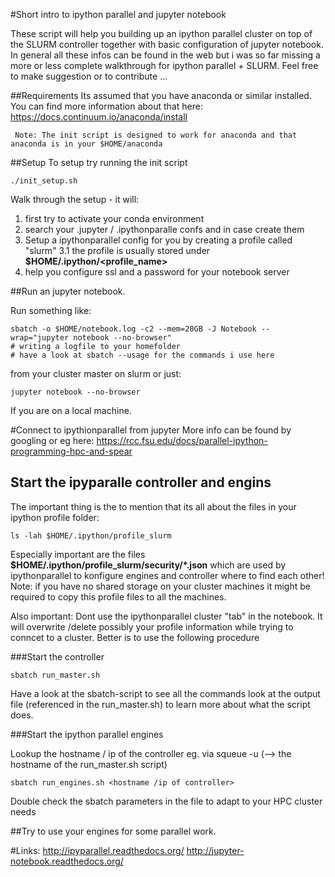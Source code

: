 #Short intro to ipython parallel and jupyter notebook

These script will help you building up an ipython parallel cluster on top of the SLURM controller together with basic configuration of jupyter notebook.
In general all these infos can be found in the web but i was so far missing a more or less complete walkthrough for ipython parallel + SLURM. Feel free to make suggestion or to contribute ...

##Requirements
Its assumed that you have anaconda or similar installed. You can find more information about that here: https://docs.continuum.io/anaconda/install

     Note: The init script is designed to work for anaconda and that anaconda is in your $HOME/anaconda

##Setup
To setup try running the init script

    ./init_setup.sh

Walk through the setup - it will:

1. first try to activate your conda environment
2. search your .jupyter / .ipythonparalle confs and in case create them
3. Setup a ipythonparallel config for you by creating a profile called "slurm"
3.1 the profile is usually stored under **$HOME/.ipython/<profile_name>**
4. help you configure ssl and a password for your notebook server


##Run an jupyter notebook.

Run something like:

    sbatch -o $HOME/notebook.log -c2 --mem=20GB -J Notebook --wrap="jupyter notebook --no-browser"
    # writing a logfile to your homefolder
    # have a look at sbatch --usage for the commands i use here

from your cluster master on slurm or just:

    jupyter notebook --no-browser
If you are on a local machine.


#Connect to ipythionparallel from jupyter
More info can be found by googling or eg here:
https://rcc.fsu.edu/docs/parallel-ipython-programming-hpc-and-spear



## Start the ipyparalle controller and engins
The important thing is the to mention that its all about the files in your ipython profile folder:

    ls -lah $HOME/.ipython/profile_slurm


Especially important are the files **$HOME/.ipython/profile_slurm/security/*.json** which are
used by ipythonparallel to konfigure engines and controller where to find each other!
Note: if you have no shared storage on your cluster machines it might be required to copy this profile files to all the machines.

Also important: Dont use the ipythonparallel cluster "tab" in the notebook. It will overwrite /delete possibly your profile information while trying to conncet to a cluster. Better is to use the following procedure

###Start the controller

    sbatch run_master.sh

Have a look at the sbatch-script to see all the commands
look at the output file (referenced in the run_master.sh) to learn more about what the script does.

###Start the ipython parallel engines

Lookup the hostname / ip of the controller eg. via squeue -u <username>
(--> the hostname of the run_master.sh script)

    sbatch run_engines.sh <hostname /ip of controller>

Double check the sbatch parameters in the file to adapt to your HPC cluster needs

##Try to use your engines for some parallel work.

#Links:
http://ipyparallel.readthedocs.org/
http://jupyter-notebook.readthedocs.org/